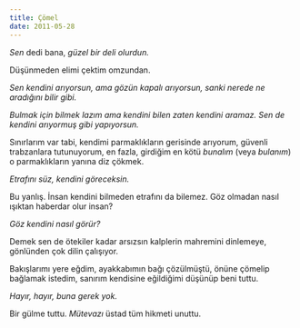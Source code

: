 ```yaml
---
title: Çömel
date: 2011-05-28
---
```


*Sen* dedi bana, *güzel bir deli olurdun.*

Düşünmeden elimi çektim omzundan.

*Sen kendini arıyorsun, ama gözün kapalı arıyorsun, sanki nerede ne
aradığını bilir gibi.*

*Bulmak için bilmek lazım ama kendini bilen zaten kendini aramaz. Sen de
kendini arıyormuş gibi yapıyorsun.*

Sınırlarım var tabi, kendimi parmaklıkların gerisinde arıyorum, güvenli
trabzanlara tutunuyorum, en fazla, girdiğim en kötü *bunalım* (veya
*bulanım*) o parmaklıkların yanına diz çökmek.

*Etrafını süz, kendini göreceksin.*

Bu yanlış. İnsan kendini bilmeden etrafını da bilemez. Göz olmadan nasıl
ışıktan haberdar olur insan?

*Göz kendini nasıl görür?*

Demek sen de ötekiler kadar arsızsın kalplerin mahremini dinlemeye,
gönlünden çok dilin çalışıyor.

Bakışlarımı yere eğdim, ayakkabımın bağı çözülmüştü, önüne çömelip
bağlamak istedim, sanırım kendisine eğildiğimi düşünüp beni tuttu.

*Hayır, hayır, buna gerek yok.*

Bir gülme tuttu. *Mütevazı* üstad tüm hikmeti unuttu.

